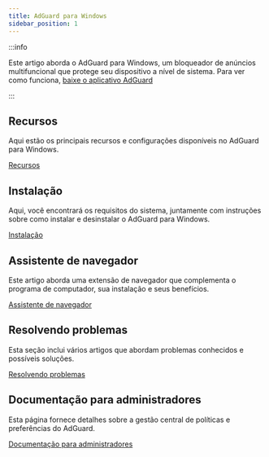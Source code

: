 ```yaml
---
title: AdGuard para Windows
sidebar_position: 1
---
```


:::info

Este artigo aborda o AdGuard para Windows, um bloqueador de anúncios multifuncional que protege seu dispositivo a nível de sistema. Para ver como funciona, [baixe o aplicativo AdGuard](https://agrd.io/download-kb-adblock)

:::

## Recursos

Aqui estão os principais recursos e configurações disponíveis no AdGuard para Windows.

[Recursos](/adguard-for-windows/features/features.md)

## Instalação

Aqui, você encontrará os requisitos do sistema, juntamente com instruções sobre como instalar e desinstalar o AdGuard para Windows.

[Instalação](/adguard-for-windows/installation.md)

## Assistente de navegador

Este artigo aborda uma extensão de navegador que complementa o programa de computador, sua instalação e seus benefícios.

[Assistente de navegador](/adguard-for-windows/browser-assistant.md)

## Resolvendo problemas

Esta seção inclui vários artigos que abordam problemas conhecidos e possíveis soluções.

[Resolvendo problemas](/adguard-for-windows/solving-problems/solving-problems.md)

## Documentação para administradores

Esta página fornece detalhes sobre a gestão central de políticas e preferências do AdGuard.

[Documentação para administradores](/adguard-for-windows/admins-documentation.md)
